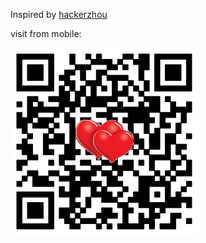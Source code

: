 Inspired by [hackerzhou](http://love.hackerzhou.me)

visit from mobile:

![QR Code](img/qrcode.png)
